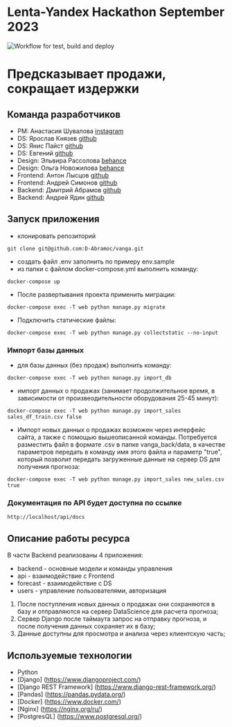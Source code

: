 # Lenta-Yandex Hackathon September 2023

![Workflow for test, build and deploy](https://github.com/D-Abramoc/vanga/actions/workflows/vanga_cicd.yml/badge.svg)

# Предсказывает продажи, сокращает издержки
## Команда разработчиков
- PM: Анастасия Шувалова [instagram](https://instagram.com/emma_evans9)
- DS: Ярослав Князев [github](https://github.com/Yaroslav-Kn)
- DS: Янис Пайст [github](https://github.com/IanisPaist)
- DS: Евгений [github](link)
- Design: Эльвира Рассолова [behance](https://www.behance.net/b3b2f015)
- Design: Ольга Новожилова [behance](https://www.behance.net/novozhilova)
- Frontend: Антон Лысцов [github](https://github.com/777toha)
- Frontend: Андрей Симонов [github](https://github.com/2web)
- Backend: Дмитрий Абрамов [github](https://github.com/D-Abramoc)
- Backend: Андрей Ядин [github](https://github.com/aayadin)

## Запуск приложения ##
- клонировать репозиторий
```
git clone git@github.com:D-Abramoc/vanga.git
```
- создать файл .env заполнить по примеру env.sample
- из папки с файлом docker-compose.yml выполнить команду:
```
docker-compose up
```
- После развертывания проекта применить миграции:
```
docker-compose exec -T web python manage.py migrate
```
- Подключить статические файлы:
```
docker-compose exec -T web python manage.py collectstatic --no-input
```
### Импорт базы данных ###
- для базы данных (без продаж) выполнить команду:
```
docker-compose exec -T web python manage.py import_db
```
- импорт данных о продажах (занимает продолжительное время, в зависимости от произвеодительности оборудования 25-45 минут):
```
docker-compose exec -T web python manage.py import_sales sales_df_train.csv false
```
- Импорт новых данных о продажах возможен через интерфейс сайта, а также с помощью вышеописанной команды. Потребуется разместить файл в формате .csv в папке vanga_back/data, в качестве параметров передать в команду имя этого файла и параметр "true", который позволит передать загруженные данные на сервер DS для получения прогноза:
```
docker-compose exec -T web python manage.py import_sales new_sales.csv true
```
### Документация по API будет доступна по ссылке ###
```
http://localhost/api/docs
```
## Описание работы ресурса ##

В части Backend реализованы 4 приложения:
- backend - основные модели и команды управления
- api - взаимодействие с Frontend
- forecast - взаимодействие с DS
- users - управление пользователями, авторизация

1) После поступления новых данных о продажах они сохраняются в базу и отправляются на сервер DataScience для расчета прогноза;
2) Сервер Django после таймаута запрос на отправку прогноза, и после получения данных сохраняет их в базу;
3) Данные доступны для просмотра и анализа через клиентскую часть;

## Используемые технологии ##
- Python
- [Django] (https://www.djangoproject.com/)
- [Django REST Framework] (https://www.django-rest-framework.org/)
- [Pandas] (https://pandas.pydata.org/)
- [Docker] (https://www.docker.com/)
- [Nginx] (https://nginx.org/ru/)
- [PostgresQL] (https://www.postgresql.org/)
